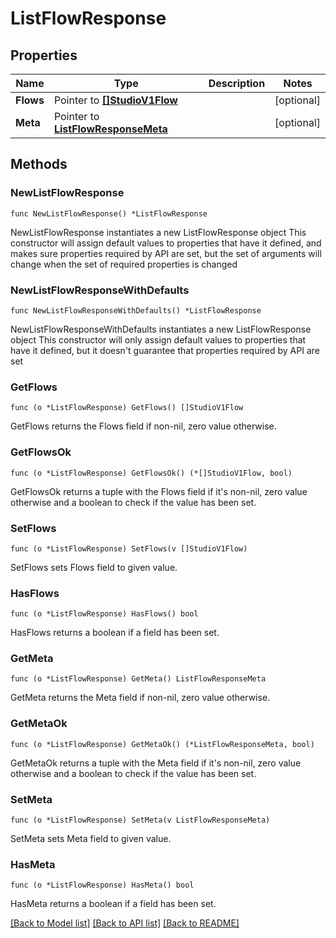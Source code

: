 # ListFlowResponse

## Properties

Name | Type | Description | Notes
------------ | ------------- | ------------- | -------------
**Flows** | Pointer to [**[]StudioV1Flow**](StudioV1Flow.md) |  | [optional] 
**Meta** | Pointer to [**ListFlowResponseMeta**](ListFlowResponse_meta.md) |  | [optional] 

## Methods

### NewListFlowResponse

`func NewListFlowResponse() *ListFlowResponse`

NewListFlowResponse instantiates a new ListFlowResponse object
This constructor will assign default values to properties that have it defined,
and makes sure properties required by API are set, but the set of arguments
will change when the set of required properties is changed

### NewListFlowResponseWithDefaults

`func NewListFlowResponseWithDefaults() *ListFlowResponse`

NewListFlowResponseWithDefaults instantiates a new ListFlowResponse object
This constructor will only assign default values to properties that have it defined,
but it doesn't guarantee that properties required by API are set

### GetFlows

`func (o *ListFlowResponse) GetFlows() []StudioV1Flow`

GetFlows returns the Flows field if non-nil, zero value otherwise.

### GetFlowsOk

`func (o *ListFlowResponse) GetFlowsOk() (*[]StudioV1Flow, bool)`

GetFlowsOk returns a tuple with the Flows field if it's non-nil, zero value otherwise
and a boolean to check if the value has been set.

### SetFlows

`func (o *ListFlowResponse) SetFlows(v []StudioV1Flow)`

SetFlows sets Flows field to given value.

### HasFlows

`func (o *ListFlowResponse) HasFlows() bool`

HasFlows returns a boolean if a field has been set.

### GetMeta

`func (o *ListFlowResponse) GetMeta() ListFlowResponseMeta`

GetMeta returns the Meta field if non-nil, zero value otherwise.

### GetMetaOk

`func (o *ListFlowResponse) GetMetaOk() (*ListFlowResponseMeta, bool)`

GetMetaOk returns a tuple with the Meta field if it's non-nil, zero value otherwise
and a boolean to check if the value has been set.

### SetMeta

`func (o *ListFlowResponse) SetMeta(v ListFlowResponseMeta)`

SetMeta sets Meta field to given value.

### HasMeta

`func (o *ListFlowResponse) HasMeta() bool`

HasMeta returns a boolean if a field has been set.


[[Back to Model list]](../README.md#documentation-for-models) [[Back to API list]](../README.md#documentation-for-api-endpoints) [[Back to README]](../README.md)


